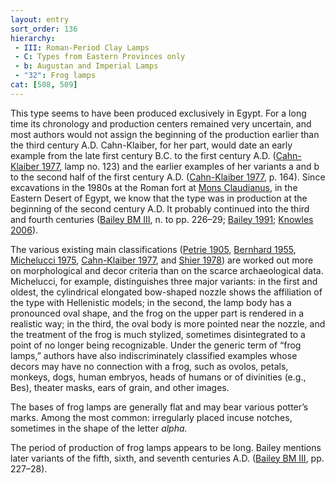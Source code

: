 ```yaml
---
layout: entry
sort_order: 136
hierarchy:
 - III: Roman-Period Clay Lamps
 - C: Types from Eastern Provinces only
 - b: Augustan and Imperial Lamps
 - "32": Frog lamps
cat: [508, 509]
---
```


This type seems to have been produced exclusively in Egypt. For a long time its chronology and production centers remained very uncertain, and most authors would not assign the beginning of the production earlier than the third century A.D. Cahn-Klaiber, for her part, would date an early example from the late first century B.C. to the first century A.D. (<a href='../../bibliography/#cahn-klaiber-1977'>Cahn-Klaiber 1977</a>, lamp no. 123) and the earlier examples of her variants a and b to the second half of the first century A.D. (<a href='../../bibliography/#cahn-klaiber-1977'>Cahn-Klaiber 1977</a>, p. 164). Since excavations in the 1980s at the Roman fort at <a href='../../map/#loc_766348'>Mons Claudianus</a>, in the Eastern Desert of Egypt, we know that the type was in production at the beginning of the second century A.D. It probably continued into the third and fourth centuries (<a href='../../bibliography/#bailey-bm-iii'>Bailey BM III</a>, n. to pp. 226–29; <a href='../../bibliography/#bailey-1991'>Bailey 1991</a>; <a href='../../bibliography/#knowles-2006'>Knowles 2006</a>).

The various existing main classifications (<a href='../../bibliography/#petrie-1905'>Petrie 1905</a>, <a href='../../bibliography/#bernhard-1955'>Bernhard 1955</a>, <a href='../../bibliography/#michelucci-1975'>Michelucci 1975</a>, <a href='../../bibliography/#cahn-klaiber-1977'>Cahn-Klaiber 1977</a>, and <a href='../../bibliography/#shier-1978'>Shier 1978</a>) are worked out more on morphological and decor criteria than on the scarce archaeological data. Michelucci, for example, distinguishes three major variants: in the first and oldest, the cylindrical elongated bow-shaped nozzle shows the affiliation of the type with Hellenistic models; in the second, the lamp body has a pronounced oval shape, and the frog on the upper part is rendered in a realistic way; in the third, the oval body is more pointed near the nozzle, and the treatment of the frog is much stylized, sometimes disintegrated to a point of no longer being recognizable. Under the generic term of “frog lamps,” authors have also indiscriminately classified examples whose decors may have no connection with a frog, such as ovolos, petals, monkeys, dogs, human embryos, heads of humans or of divinities (e.g., Bes), theater masks, ears of grain, and other images.

The bases of frog lamps are generally flat and may bear various potter’s marks. Among the most common: irregularly placed incuse notches, sometimes in the shape of the letter *alpha.*

The period of production of frog lamps appears to be long. Bailey mentions later variants of the fifth, sixth, and seventh centuries A.D. (<a href='../../bibliography/#bailey-bm-iii'>Bailey BM III</a>, pp. 227–28).
